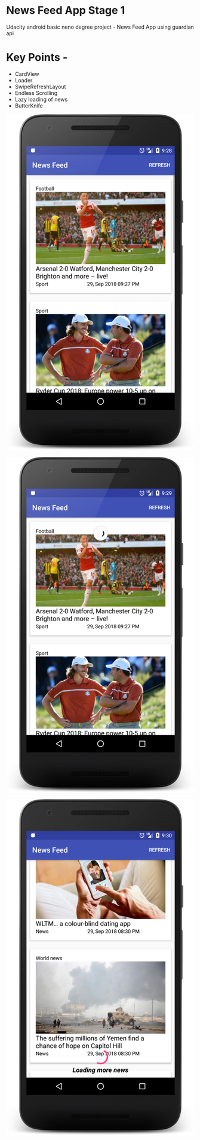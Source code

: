 # News Feed App Stage 1
Udacity android basic neno degree project -  News Feed App using guardian api

# Key Points -
- CardView
- Loader
- SwipeRefreshLayout
- Endless Scrolling
- Lazy loading of news
- ButterKnife


![news feed](/screenshot/device-2018-09-29-212851.png)

![news feed](/screenshot/device-2018-09-29-212929.png)

![news feed](/screenshot/device-2018-09-29-213033.png)
